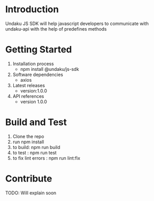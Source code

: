 # Introduction 
Undaku JS SDK will help javascript developers to communicate with undaku-api with the help of predefines methods

# Getting Started
1.	Installation process
    - npm install @undaku/js-sdk
2.	Software dependencies
    - axios
3.	Latest releases
    - version:1.0.0
4.	API references
    - version 1.0.0

# Build and Test
1. Clone the repo
2. run npm install
3. to build: npm run build
4. to test :  npm run test
5. to fix lint errors : npm run lint:fix

# Contribute
TODO: Will explain soon